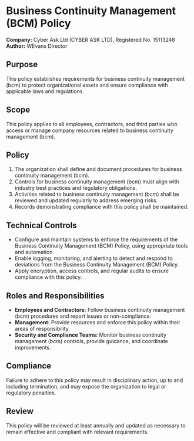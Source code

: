 # Business Continuity Management (BCM) Policy

**Company:** Cyber Ask Ltd (CYBER ASK LTD), Registered No. 15113248  
**Author:** WEvans Director

## Purpose

This policy establishes requirements for business continuity management (bcm) to protect organizational assets and ensure compliance with applicable laws and regulations.

## Scope

This policy applies to all employees, contractors, and third parties who access or manage company resources related to business continuity management (bcm).

## Policy

1. The organization shall define and document procedures for business continuity management (bcm).
2. Controls for business continuity management (bcm) must align with industry best practices and regulatory obligations.
3. Activities related to business continuity management (bcm) shall be reviewed and updated regularly to address emerging risks.
4. Records demonstrating compliance with this policy shall be maintained.

## Technical Controls

- Configure and maintain systems to enforce the requirements of the Business Continuity Management (BCM) Policy, using appropriate tools and automation.
- Enable logging, monitoring, and alerting to detect and respond to deviations from the Business Continuity Management (BCM) Policy.
- Apply encryption, access controls, and regular audits to ensure compliance with this policy.

## Roles and Responsibilities

- **Employees and Contractors:** Follow business continuity management (bcm) procedures and report issues or non-compliance.
- **Management:** Provide resources and enforce this policy within their areas of responsibility.
- **Security and Compliance Teams:** Monitor business continuity management (bcm) controls, provide guidance, and coordinate improvements.

## Compliance

Failure to adhere to this policy may result in disciplinary action, up to and including termination, and may expose the organization to legal or regulatory penalties.

## Review

This policy will be reviewed at least annually and updated as necessary to remain effective and compliant with relevant requirements.

